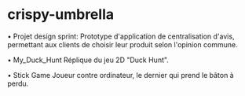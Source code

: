 # crispy-umbrella

• Projet design sprint:
Prototype d'application de centralisation d'avis, permettant aux clients de choisir leur produit selon l'opinion commune.

• My_Duck_Hunt
Réplique du jeu 2D "Duck Hunt".

• Stick Game
Joueur contre ordinateur, le dernier qui prend le bâton à perdu.
